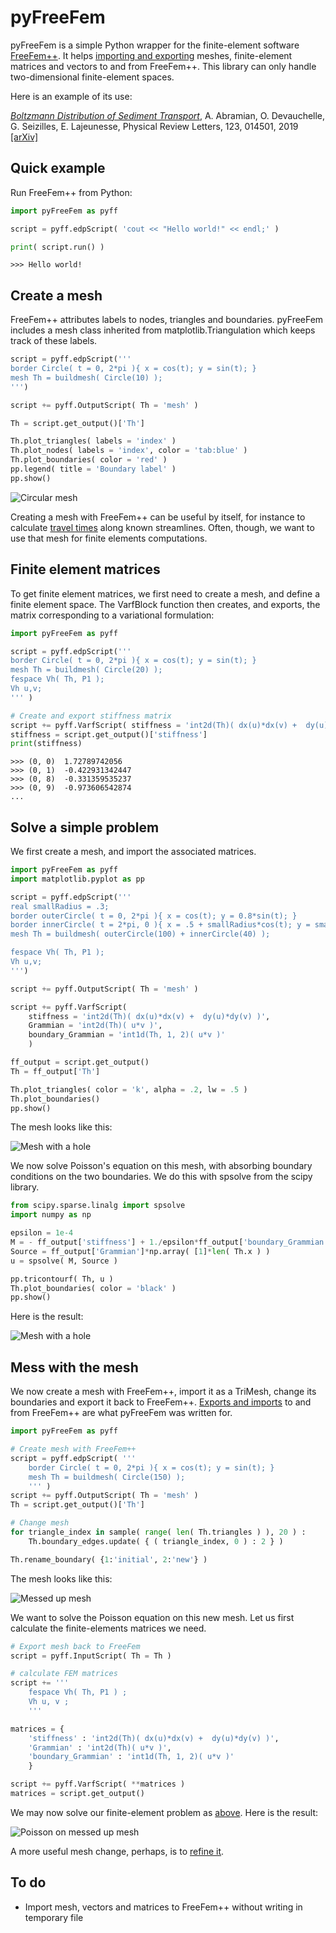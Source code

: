 # pyFreeFem

pyFreeFem is a simple Python wrapper for the finite-element software [FreeFem++](https://freefem.org/). It helps [importing and exporting](./documentation/IO.md) meshes, finite-element matrices and vectors to and from FreeFem++. This library can only handle two-dimensional finite-element spaces.

Here is an example of its use:

[*Boltzmann Distribution of Sediment Transport*](http://dx.doi.org/10.1103/PhysRevLett.123.014501), A. Abramian, O. Devauchelle, G. Seizilles, E. Lajeunesse, Physical Review Letters, 123, 014501, 2019 [[arXiv]](https://arxiv.org/pdf/1907.01880)

## Quick example

Run FreeFem++ from Python:

```python
import pyFreeFem as pyff

script = pyff.edpScript( 'cout << "Hello world!" << endl;' )

print( script.run() )
```
```console
>>> Hello world!
```

## Create a mesh

FreeFem++ attributes labels to nodes, triangles and boundaries. pyFreeFem includes a mesh class inherited from matplotlib.Triangulation which keeps track of these labels.

```Python
script = pyff.edpScript('''
border Circle( t = 0, 2*pi ){ x = cos(t); y = sin(t); }
mesh Th = buildmesh( Circle(10) );
''')

script += pyff.OutputScript( Th = 'mesh' )

Th = script.get_output()['Th']

Th.plot_triangles( labels = 'index' )
Th.plot_nodes( labels = 'index', color = 'tab:blue' )
Th.plot_boundaries( color = 'red' )
pp.legend( title = 'Boundary label' )
pp.show()
```
![Circular mesh](./figures/create_mesh.svg)

Creating a mesh with FreeFem++ can be useful by itself, for instance to calculate [travel times](./documentation/travel_time.md) along known streamlines. Often, though, we want to use that mesh for finite elements computations.

## Finite element matrices

To get finite element matrices, we first need to create a mesh, and define a finite element space. The VarfBlock function then creates, and exports, the matrix corresponding to a variational formulation:

```python
import pyFreeFem as pyff

script = pyff.edpScript('''
border Circle( t = 0, 2*pi ){ x = cos(t); y = sin(t); }
mesh Th = buildmesh( Circle(20) );
fespace Vh( Th, P1 );
Vh u,v;
''' )

# Create and export stiffness matrix
script += pyff.VarfScript( stiffness = 'int2d(Th)( dx(u)*dx(v) +  dy(u)*dy(v) )')
stiffness = script.get_output()['stiffness']
print(stiffness)
```

```console
>>> (0, 0)	1.72789742056
>>> (0, 1)	-0.422931342447
>>> (0, 8)	-0.331359535237
>>> (0, 9)	-0.973606542874
...
```

## Solve a simple problem

We first create a mesh, and import the associated matrices.

```python
import pyFreeFem as pyff
import matplotlib.pyplot as pp

script = pyff.edpScript('''
real smallRadius = .3;
border outerCircle( t = 0, 2*pi ){ x = cos(t); y = 0.8*sin(t); }
border innerCircle( t = 2*pi, 0 ){ x = .5 + smallRadius*cos(t); y = smallRadius*sin(t); }
mesh Th = buildmesh( outerCircle(100) + innerCircle(40) );

fespace Vh( Th, P1 );
Vh u,v;
''')

script += pyff.OutputScript( Th = 'mesh' )

script += pyff.VarfScript(
    stiffness = 'int2d(Th)( dx(u)*dx(v) +  dy(u)*dy(v) )',
    Grammian = 'int2d(Th)( u*v )',
    boundary_Grammian = 'int1d(Th, 1, 2)( u*v )'
    )

ff_output = script.get_output()
Th = ff_output['Th']

Th.plot_triangles( color = 'k', alpha = .2, lw = .5 )
Th.plot_boundaries()
pp.show()
```
The mesh looks like this:

![Mesh with a hole](./figures/solve.svg)

We now solve Poisson's equation on this mesh, with absorbing boundary conditions on the two boundaries. We do this with spsolve from the scipy library.

```python
from scipy.sparse.linalg import spsolve
import numpy as np

epsilon = 1e-4
M = - ff_output['stiffness'] + 1./epsilon*ff_output['boundary_Grammian']
Source = ff_output['Grammian']*np.array( [1]*len( Th.x ) )
u = spsolve( M, Source )

pp.tricontourf( Th, u )
Th.plot_boundaries( color = 'black' )
pp.show()
```
Here is the result:

![Mesh with a hole](./figures/solve_2.svg)

## Mess with the mesh

We now create a mesh with FreeFem++, import it as a TriMesh, change its boundaries and export it back to FreeFem++. [Exports and imports](./documentation/IO.md) to and from FreeFem++ are what pyFreeFem was written for.
```python
import pyFreeFem as pyff

# Create mesh with FreeFem++
script = pyff.edpScript( '''
    border Circle( t = 0, 2*pi ){ x = cos(t); y = sin(t); }
    mesh Th = buildmesh( Circle(150) );
    ''' )
script += pyff.OutputScript( Th = 'mesh' )
Th = script.get_output()['Th']

# Change mesh
for triangle_index in sample( range( len( Th.triangles ) ), 20 ) :
    Th.boundary_edges.update( { ( triangle_index, 0 ) : 2 } )

Th.rename_boundary( {1:'initial', 2:'new'} )
```
The mesh looks like this:

![Messed up mesh](./figures/mesh_IO_mesh.svg)

We want to solve the Poisson equation on this new mesh. Let us first calculate the finite-elements matrices we need.

```python
# Export mesh back to FreeFem
script = pyff.InputScript( Th = Th )

# calculate FEM matrices
script += '''
    fespace Vh( Th, P1 ) ;
    Vh u, v ;
    '''

matrices = {
    'stiffness' : 'int2d(Th)( dx(u)*dx(v) +  dy(u)*dy(v) )',
    'Grammian' : 'int2d(Th)( u*v )',
    'boundary_Grammian' : 'int1d(Th, 1, 2)( u*v )'
    }

script += pyff.VarfScript( **matrices )
matrices = script.get_output()
```
We may now solve our finite-element problem as [above](#solve-a-simple-problem). Here is the result:

![Poisson on messed up mesh](./figures/mesh_IO_field.svg)

A more useful mesh change, perhaps, is to [refine it](./documentation/adaptmesh.md).

## To do

- Import mesh, vectors and matrices to FreeFem++ without writing in temporary file
